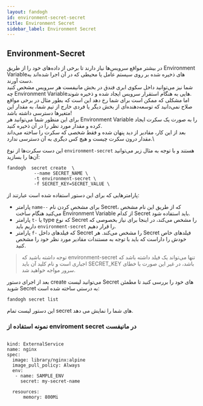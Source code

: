 ```yaml
---
layout: fandogh
id: environment-secret-secret
title: Environment Secret
sidebar_label: Environment Secret
---
```

## Environment-Secret
در بیشتر مواقع سرویس‌ها نیاز دارند تا برخی از داده‌های خود را از طریق Environment Variableهای ذخیره شده بر روی سیستم عامل یا محیطی که در آن اجرا شده‌اند به دست آورند.\
شما نیز می‌توانید داخل سکوی ابری فندق در بخش مانیفست هر سرویس مشخص کنید چه Environment Variableهایی به هنگام استقرار سرویس ایجاد شده و ذخیره شوند.\
اما مشکلی که ممکن است برای شما رخ دهد این است که بطور مثال در برخی مواقع صلاح نمی‌دانید که توسعه‌دهنده‌ای از بخش دیگر یا فردی خارج از تیم شما، به مقدار این متغیرها دسترسی داشته باشد!\
برای این منظور شما می‌توانید هر Environment Variable را به صورت یک سکرت ایجاد کرده و مقدار مورد نظر را در آن ذخیره کنید.
 <br>
 بعد از این کار، مقادیر از دید پنهان شده و فقط شخصی که سکرت را ساخته می‌داند مقدار درون سکرت چیست و هیچ کس دیگری به آن دسترسی ندارد.\

این دست سکرت‌ها از نوع `environment-secret` هستند و با توجه به مثال زیر می‌توانید آن‌ها را بسازید:
```
fandogh  secret create  \
          --name SECRET_NAME \
          -t environment-secret \
          -f SECRET_KEY=SECRET_VALUE \
```
پارامتر‌هایی که برای این دستور استفاده شده است عبارتند از:

- پارامتر `name--` برای مشخص کردن نام Secret، که از طریق این نام مشخص می‌کنید هنگام ساخت Environment Variable از کدام Secret باید استفاده شود.
- پارامتر `t-` یا type که نوع Secret را مشخص می‌کند، در اینجا برای نیاز بخصوصی که داریم باید `environment-secret` را قرار دهیم.
- پارامتر‌ `f-` که فیلد‌های داخل Secret را مشخص می‌کند. هر Secret فیلد‌های خاص خودش را داراست که باید با توجه به مستندات مقادیر مورد نظر خود را مشخص کنید.

> توجه داشته باشید که environment-secret تنها می‌تواند یک فیلد داشته باشد که اجباری است و نام کلید آن باید SECRET_KEY باشد، در غیر این صورت با خطای سرور مواجه خواهید شد.

بعد از اجرای دستور create می‌توانید لیست Secret های خود را بررسی کنید تا مطمئن شوید Secret به درستی ساخته شده است:
```
fandogh secret list
```
این دستور لیست تمام secret های شما را نمایش می دهد.


### نمونه استفاده از enviroment secret در مانیفست
```

kind: ExternalService
name: nginx
spec:
  image: library/nginx:alpine
  image_pull_policy: Always
  env:
   - name: SAMPLE_ENV
     secret: my-secret-name

  resources:
      memory: 800Mi

```
